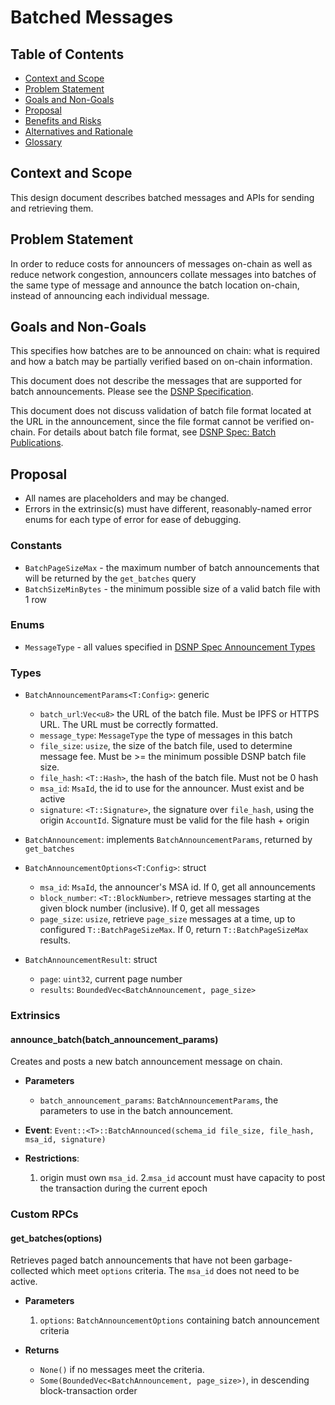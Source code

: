# Batched Messages

## Table of Contents
* [Context and Scope](#context-and-scope)
* [Problem Statement](#problem-statement)
* [Goals and Non-Goals](#goals-and-non-goals)
* [Proposal](#proposal)
* [Benefits and Risks](#benefits-and-risks)
* [Alternatives and Rationale](#alternatives-and-rationale)
* [Glossary](#glossary)

## Context and Scope
This design document describes batched messages and APIs for sending and retrieving them.

## Problem Statement
In order to reduce costs for announcers of messages on-chain as well as reduce network congestion, announcers collate messages into batches of the same type of message and announce the batch location on-chain, instead of announcing each individual message.

## Goals and Non-Goals
This specifies how batches are to be announced on chain: what is required and how a batch may be partially verified based on on-chain information.

This document does not describe the messages that are supported for batch announcements. Please see the [DSNP Specification](https://spec.dsnp.org/).

This document does not discuss validation of batch file format located at the URL in the announcement, since
the file format cannot be verified on-chain. For details about batch file format, see [DSNP Spec: Batch Publications](https://spec.dsnp.org/DSNP/BatchPublications).

## Proposal
* All names are placeholders and may be changed.
* Errors in the extrinsic(s) must have different, reasonably-named error enums for each type of error for ease of debugging.

### Constants
* `BatchPageSizeMax` - the maximum number of batch announcements that will be returned by the `get_batches` query
* `BatchSizeMinBytes` - the minimum possible size of a valid batch file with 1 row

### Enums
* `MessageType` - all values specified in [DSNP Spec Announcement Types](https://spec.dsnp.org/DSNP/Announcements.html)

### Types
* `BatchAnnouncementParams<T:Config>`: generic
    * `batch_url`:`Vec<u8>` the URL of the batch file.  Must be IPFS or HTTPS URL. The URL must be correctly formatted.
    * `message_type`: `MessageType`  the type of messages in this batch
    * `file_size`: `usize`, the size of the batch file, used to determine message fee.  Must be &gt;= the minimum possible DSNP batch file size.
    * `file_hash`: `<T::Hash>`, the hash of the batch file. Must not be 0 hash
    * `msa_id`: `MsaId`, the id to use for the announcer.  Must exist and be active
    * `signature`: `<T::Signature>`, the signature over `file_hash`, using the origin `AccountId`.  Signature must be valid for the file hash + origin

* `BatchAnnouncement`: implements `BatchAnnouncementParams`, returned by `get_batches`

* `BatchAnnouncementOptions<T:Config>`: struct
    * `msa_id`:  `MsaId`, the announcer's MSA id.  If 0, get all announcements
    * `block_number`: `<T::BlockNumber>`, retrieve messages starting at the given block number (inclusive). If 0, get all messages
    * `page_size`: `usize`, retrieve `page_size` messages at a time, up to configured `T::BatchPageSizeMax`. If 0, return `T::BatchPageSizeMax` results.

* `BatchAnnouncementResult`: struct
    * `page`: `uint32`, current page number
    * `results`: `BoundedVec<BatchAnnouncement, page_size>`


### Extrinsics
#### announce_batch(batch_announcement_params)
Creates and posts a new batch announcement message on chain.

* **Parameters**
  * `batch_announcement_params`: `BatchAnnouncementParams`, the parameters to use in the batch announcement.

* **Event**:  `Event::<T>::BatchAnnounced(schema_id file_size, file_hash, msa_id, signature)`
* **Restrictions**:
  1. origin must own `msa_id`.
  2.`msa_id` account must have capacity to post the transaction during the current epoch

### Custom RPCs

#### get_batches(options)
Retrieves paged batch announcements that have not been garbage-collected which meet `options` criteria.  The `msa_id` does not need to be active.

* **Parameters**
  1. `options`: `BatchAnnouncementOptions` containing batch announcement criteria

* **Returns**
  * `None()` if no messages meet the criteria.
  * `Some(BoundedVec<BatchAnnouncement, page_size>)`, in descending block-transaction order

